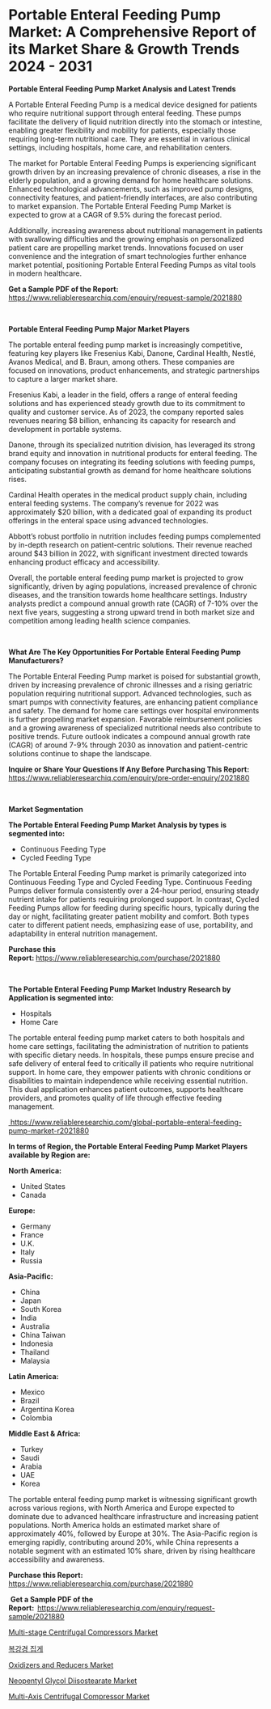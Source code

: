 <p><h1>Portable Enteral Feeding Pump Market: A Comprehensive Report of its Market Share & Growth Trends 2024 - 2031</h1></p><p><strong>Portable Enteral Feeding Pump Market Analysis and Latest Trends</strong></p>
<p><p>A Portable Enteral Feeding Pump is a medical device designed for patients who require nutritional support through enteral feeding. These pumps facilitate the delivery of liquid nutrition directly into the stomach or intestine, enabling greater flexibility and mobility for patients, especially those requiring long-term nutritional care. They are essential in various clinical settings, including hospitals, home care, and rehabilitation centers.</p><p>The market for Portable Enteral Feeding Pumps is experiencing significant growth driven by an increasing prevalence of chronic diseases, a rise in the elderly population, and a growing demand for home healthcare solutions. Enhanced technological advancements, such as improved pump designs, connectivity features, and patient-friendly interfaces, are also contributing to market expansion. The Portable Enteral Feeding Pump Market is expected to grow at a CAGR of 9.5% during the forecast period. </p><p>Additionally, increasing awareness about nutritional management in patients with swallowing difficulties and the growing emphasis on personalized patient care are propelling market trends. Innovations focused on user convenience and the integration of smart technologies further enhance market potential, positioning Portable Enteral Feeding Pumps as vital tools in modern healthcare.</p></p>
<p><strong>Get a Sample PDF of the Report:&nbsp;</strong> <a href="https://www.reliableresearchiq.com/enquiry/request-sample/2021880?utm_campaign=99&utm_medium=2&utm_source=Github&utm_content=ia&utm_term=28102024&utm_id=portable-enteral-feeding-pump">https://www.reliableresearchiq.com/enquiry/request-sample/2021880</a></p>
<p>&nbsp;</p>
<p><strong>Portable Enteral Feeding Pump Major Market Players</strong></p>
<p><p>The portable enteral feeding pump market is increasingly competitive, featuring key players like Fresenius Kabi, Danone, Cardinal Health, Nestlé, Avanos Medical, and B. Braun, among others. These companies are focused on innovations, product enhancements, and strategic partnerships to capture a larger market share. </p><p>Fresenius Kabi, a leader in the field, offers a range of enteral feeding solutions and has experienced steady growth due to its commitment to quality and customer service. As of 2023, the company reported sales revenues nearing $8 billion, enhancing its capacity for research and development in portable systems.</p><p>Danone, through its specialized nutrition division, has leveraged its strong brand equity and innovation in nutritional products for enteral feeding. The company focuses on integrating its feeding solutions with feeding pumps, anticipating substantial growth as demand for home healthcare solutions rises.</p><p>Cardinal Health operates in the medical product supply chain, including enteral feeding systems. The company’s revenue for 2022 was approximately $20 billion, with a dedicated goal of expanding its product offerings in the enteral space using advanced technologies.</p><p>Abbott’s robust portfolio in nutrition includes feeding pumps complemented by in-depth research on patient-centric solutions. Their revenue reached around $43 billion in 2022, with significant investment directed towards enhancing product efficacy and accessibility.</p><p>Overall, the portable enteral feeding pump market is projected to grow significantly, driven by aging populations, increased prevalence of chronic diseases, and the transition towards home healthcare settings. Industry analysts predict a compound annual growth rate (CAGR) of 7-10% over the next five years, suggesting a strong upward trend in both market size and competition among leading health science companies.</p></p>
<p>&nbsp;</p>
<p><strong>What Are The Key Opportunities For Portable Enteral Feeding Pump Manufacturers?</strong></p>
<p><p>The Portable Enteral Feeding Pump market is poised for substantial growth, driven by increasing prevalence of chronic illnesses and a rising geriatric population requiring nutritional support. Advanced technologies, such as smart pumps with connectivity features, are enhancing patient compliance and safety. The demand for home care settings over hospital environments is further propelling market expansion. Favorable reimbursement policies and a growing awareness of specialized nutritional needs also contribute to positive trends. Future outlook indicates a compound annual growth rate (CAGR) of around 7-9% through 2030 as innovation and patient-centric solutions continue to shape the landscape.</p></p>
<p><strong>Inquire or Share Your Questions If Any Before Purchasing This Report:</strong> <a href="https://www.reliableresearchiq.com/enquiry/pre-order-enquiry/2021880?utm_campaign=99&utm_medium=2&utm_source=Github&utm_content=ia&utm_term=28102024&utm_id=portable-enteral-feeding-pump">https://www.reliableresearchiq.com/enquiry/pre-order-enquiry/2021880</a></p>
<p>&nbsp;</p>
<p><strong>Market Segmentation</strong></p>
<p><strong>The Portable Enteral Feeding Pump Market Analysis by types is segmented into:</strong></p>
<p><ul><li>Continuous Feeding Type</li><li>Cycled Feeding Type</li></ul></p>
<p><p>The Portable Enteral Feeding Pump market is primarily categorized into Continuous Feeding Type and Cycled Feeding Type. Continuous Feeding Pumps deliver formula consistently over a 24-hour period, ensuring steady nutrient intake for patients requiring prolonged support. In contrast, Cycled Feeding Pumps allow for feeding during specific hours, typically during the day or night, facilitating greater patient mobility and comfort. Both types cater to different patient needs, emphasizing ease of use, portability, and adaptability in enteral nutrition management.</p></p>
<p><strong>Purchase this Report:&nbsp;</strong><a href="https://www.reliableresearchiq.com/purchase/2021880?utm_campaign=99&utm_medium=2&utm_source=Github&utm_content=ia&utm_term=28102024&utm_id=portable-enteral-feeding-pump">https://www.reliableresearchiq.com/purchase/2021880</a></p>
<p>&nbsp;</p>
<p><strong>The Portable Enteral Feeding Pump Market Industry Research by Application is segmented into:</strong></p>
<p><ul><li>Hospitals</li><li>Home Care</li></ul></p>
<p><p>The portable enteral feeding pump market caters to both hospitals and home care settings, facilitating the administration of nutrition to patients with specific dietary needs. In hospitals, these pumps ensure precise and safe delivery of enteral feed to critically ill patients who require nutritional support. In home care, they empower patients with chronic conditions or disabilities to maintain independence while receiving essential nutrition. This dual application enhances patient outcomes, supports healthcare providers, and promotes quality of life through effective feeding management.</p></p>
<p><a href="https://www.reliableresearchiq.com/global-portable-enteral-feeding-pump-market-r2021880?utm_campaign=99&utm_medium=2&utm_source=Github&utm_content=ia&utm_term=28102024&utm_id=portable-enteral-feeding-pump">&nbsp;https://www.reliableresearchiq.com/global-portable-enteral-feeding-pump-market-r2021880</a></p>
<p><strong>In terms of Region, the Portable Enteral Feeding Pump Market Players available by Region are:</strong></p>
<p>
    <p> <strong> North America: </strong>
        <ul>
            <li>United States</li>
            <li>Canada</li>
        </ul>
        </p> 
    <p> <strong> Europe: </strong>
        <ul>
            <li>Germany</li>
            <li>France</li>
            <li>U.K.</li>
            <li>Italy</li>
            <li>Russia</li>
        </ul>
        </p> 
    <p> <strong> Asia-Pacific: </strong>
        <ul>
            <li>China</li>
            <li>Japan</li>
            <li>South Korea</li>
            <li>India</li>
            <li>Australia</li>
            <li>China Taiwan</li>
            <li>Indonesia</li>
            <li>Thailand</li>
            <li>Malaysia</li>
        </ul>
        </p> 
    <p> <strong> Latin America: </strong>
        <ul>
            <li>Mexico</li>
            <li>Brazil</li>
            <li>Argentina Korea</li>
            <li>Colombia</li>
        </ul>
        </p> 
    <p> <strong> Middle East & Africa: </strong>
        <ul>
            <li>Turkey</li>
            <li>Saudi</li>
            <li>Arabia</li>
            <li>UAE</li>
            <li>Korea</li>
        </ul>
    </p>
    </p>
<p><p>The portable enteral feeding pump market is witnessing significant growth across various regions, with North America and Europe expected to dominate due to advanced healthcare infrastructure and increasing patient populations. North America holds an estimated market share of approximately 40%, followed by Europe at 30%. The Asia-Pacific region is emerging rapidly, contributing around 20%, while China represents a notable segment with an estimated 10% share, driven by rising healthcare accessibility and awareness.</p></p>
<p><strong>Purchase this Report: </strong><a href="https://www.reliableresearchiq.com/purchase/2021880?utm_campaign=99&utm_medium=2&utm_source=Github&utm_content=ia&utm_term=28102024&utm_id=portable-enteral-feeding-pump">https://www.reliableresearchiq.com/purchase/2021880</a></p>
<p>&nbsp;<strong>Get a Sample PDF of the Report:&nbsp;&nbsp;</strong><a href="https://www.reliableresearchiq.com/enquiry/request-sample/2021880?utm_campaign=99&utm_medium=2&utm_source=Github&utm_content=ia&utm_term=28102024&utm_id=portable-enteral-feeding-pump">https://www.reliableresearchiq.com/enquiry/request-sample/2021880</a></p>
<p><strong></strong></p>
<p><p><a href="https://issuu.com/reportprime-2/docs/multi-stage-centrifugal-compressors_194066868d583c?utm_campaign=99&utm_medium=2&utm_source=Github&utm_content=ia&utm_term=28102024&utm_id=portable-enteral-feeding-pump">Multi-stage Centrifugal Compressors Market</a></p><p><a href="https://github.com/sougarounis/Market-Research-Report-List-6/blob/main/873359321294.md?utm_campaign=99&utm_medium=2&utm_source=Github&utm_content=ia&utm_term=28102024&utm_id=portable-enteral-feeding-pump">복강경 집게</a></p><p><a href="https://www.linkedin.com/pulse/oxidizers-reducers-market-ecosystem-competitive-landscape-ped4e?utm_campaign=99&utm_medium=2&utm_source=Github&utm_content=ia&utm_term=28102024&utm_id=portable-enteral-feeding-pump">Oxidizers and Reducers Market</a></p><p><a href="https://www.linkedin.com/pulse/neopentyl-glycol-diisostearate-market-evolution-future-3igae?utm_campaign=99&utm_medium=2&utm_source=Github&utm_content=ia&utm_term=28102024&utm_id=portable-enteral-feeding-pump">Neopentyl Glycol Diisostearate Market</a></p><p><a href="https://issuu.com/reportprime-2/docs/multi-axis-centrifugal-compressor-m_652292e6511889?utm_campaign=99&utm_medium=2&utm_source=Github&utm_content=ia&utm_term=28102024&utm_id=portable-enteral-feeding-pump">Multi-Axis Centrifugal Compressor Market</a></p></p>